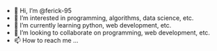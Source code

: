 - 👋 Hi, I’m @ferick-95
- 👀 I’m interested in programming, algorithms, data science, etc. 
- 🌱 I’m currently learning python, web development, etc. 
- 💞️ I’m looking to collaborate on programming, web development, etc. 
- 📫 How to reach me ...

<!---
ferick-95/ferick-95 is a ✨ special ✨ repository because its `README.md` (this file) appears on your GitHub profile.
You can click the Preview link to take a look at your changes.
--->

